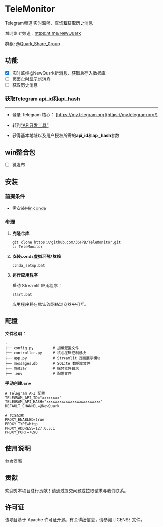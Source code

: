 # TeleMonitor
Telegram频道 实时监听、查询和获取历史消息

暂时监听频道：https://t.me/NewQuark

群组: [@Quark_Share_Group](https://t.me/Quark_Share_Group)

##  功能

- [x] 实时监控@NewQuark新消息，获取后存入数据库
- [ ] 页面实时显示新消息
- [ ] 获取历史消息

### 获取Telegram api_id和**api_hash**

----

- 登录 Telegram 核心： [https://my.telegram.org](https://my.telegram.org/)

- 转到[“API开发工具”](https://my.telegram.org/apps)

- 获得基本地址以及用户授权所需的**api_id**和**api_hash**参数


## win整合包

- [ ] 待发布




## 安装

### 前提条件

- 需安装[Miniconda](https://repo.anaconda.com/miniconda/Miniconda3-latest-Windows-x86_64.exe)


### 步骤

1. **克隆仓库**

   ```
   git clone https://github.com/360PB/TeleMonitor.git
   cd TeleMonitor
   ```

2. **安装conda虚拟环境/依赖**

   ```
   conda_setup.bat
   ```

3. **运行应用程序**

   启动 Streamlit 应用程序：

   ```
   start.bat
   ```

   应用程序将在默认的网络浏览器中打开。

## 配置

**文件说明：**

```
.
├── config.py         # 加载配置文件
├── controller.py     # 核心逻辑控制模块
├── app.py            # Streamlit 页面展示模块
├── messages.db       # SQLite 数据库文件
├── media/            # 媒体文件目录
├── .env			  # 配置文件

```

**手动创建.env**

```
# Telegram API 配置
TELEGRAM_API_ID="xxxxxxxx"
TELEGRAM_API_HASH="xxxxxxxxxxxxxxxxxxxxxxxxx"
DEFAULT_CHANNEL=@NewQuark

# 代理配置
PROXY_ENABLED=true
PROXY_TYPE=http
PROXY_ADDRESS=127.0.0.1
PROXY_PORT=7890
```



## 使用说明

参考页面



## 贡献

欢迎对本项目进行贡献！请通过提交问题或拉取请求与我们联系。

## 许可证

该项目基于 Apache 许可证开源。有关详细信息，请参阅 LICENSE 文件。
